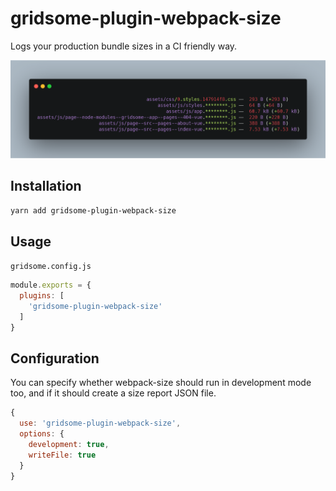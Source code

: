 # gridsome-plugin-webpack-size

Logs your production bundle sizes in a CI friendly way.

![Screenshot showing the output of this plugin](https://github.com/thetre97/gridsome-plugin-webpack-size/raw/master/gridsome-plugin-webpack-size.png)

## Installation

`yarn add gridsome-plugin-webpack-size`

## Usage

`gridsome.config.js`
```js
module.exports = {
  plugins: [
    'gridsome-plugin-webpack-size'
  ]
}
```

## Configuration

You can specify whether webpack-size should run in development mode too, and if it should create a size report JSON file.

```js
{
  use: 'gridsome-plugin-webpack-size',
  options: {
    development: true,
    writeFile: true
  }
}
```
